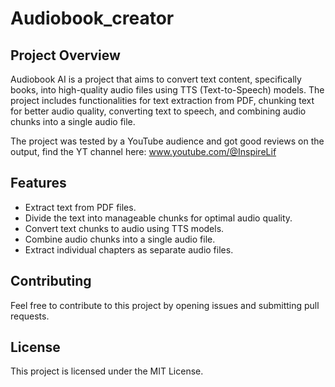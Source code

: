 # Audiobook_creator

## Project Overview
Audiobook AI is a project that aims to convert text content, specifically books, into high-quality audio files using TTS (Text-to-Speech) models. The project includes functionalities for text extraction from PDF, chunking text for better audio quality, converting text to speech, and combining audio chunks into a single audio file.

The project was tested by a YouTube audience and got good reviews on the output, find the YT channel here:
www.youtube.com/@InspireLif

## Features
- Extract text from PDF files.
- Divide the text into manageable chunks for optimal audio quality.
- Convert text chunks to audio using TTS models.
- Combine audio chunks into a single audio file.
- Extract individual chapters as separate audio files.

## Contributing
Feel free to contribute to this project by opening issues and submitting pull requests.

## License
This project is licensed under the MIT License.
